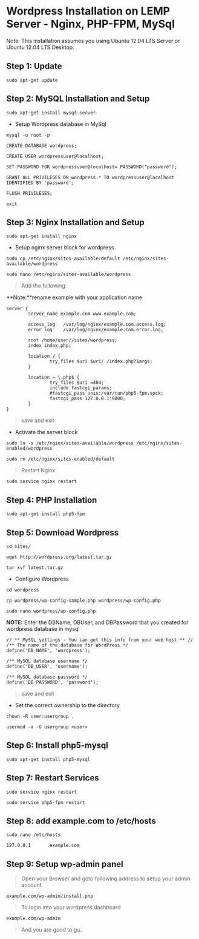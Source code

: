 # Wordpress Installation on LEMP Server - Nginx, PHP-FPM, MySql

Note: This installation assumes you using Ubuntu 12.04 LTS Server or Ubuntu 12.04 LTS Desktop.

## Step 1: Update

```
sudo apt-get update
```

## Step 2: MySQL Installation and Setup

```
sudo apt-get install mysql-server
```

* Setup Wordpress database in MySql

```
mysql -u root -p
```

```
CREATE DATABASE wordpress;
```

```
CREATE USER wordpressuser@localhost;
```

```
SET PASSWORD FOR wordpressuser@localhost= PASSWORD("password");
```

```
GRANT ALL PRIVILEGES ON wordpress.* TO wordpressuser@localhost IDENTIFIED BY 'password';
```

```
FLUSH PRIVILEGES;
```

```
exit
```

## Step 3: Nginx Installation and Setup

```
sudo apt-get install nginx
```

* Setup nginx server block for wordpress

```
sudo cp /etc/nginx/sites-available/default /etc/nginx/sites-available/wordpress
```

```
sudo nano /etc/nginx/sites-available/wordpress
```

> Add the following:

**Note:**rename example with your application name

```
server {
        server_name example.com www.example.com;

        access_log   /var/log/nginx/example.com.access.log;
        error_log    /var/log/nginx/example.com.error.log;

        root /home/user//sites/wordpress;
        index index.php;

        location / {
                try_files $uri $uri/ /index.php?$args;
        }

        location ~ \.php$ {
                try_files $uri =404;
                include fastcgi_params;
                #fastcgi_pass unix:/var/run/php5-fpm.sock;
                fastcgi_pass 127.0.0.1:9000;
        }
}
```

>save and exit

* Activate the server block

```
sudo ln -s /etc/nginx/sites-available/wordpress /etc/nginx/sites-enabled/wordpress
```

```
sudo rm /etc/nginx/sites-enabled/default
```

> Restart Nginx

```
sudo service nginx restart
```

## Step 4: PHP Installation


```
sudo apt-get install php5-fpm
```

## Step 5: Download Wordpress

```
cd sites/
```

```
wget http://wordpress.org/latest.tar.gz
```

```
tar xvf latest.tar.gz
```

* Configure Wordpress

```
cd wordpress
```

```
cp wordpress/wp-config-sample.php wordpress/wp-config.php
```

```
sudo nano wordpress/wp-config.php
```

**NOTE:** Enter the DBName, DBUser, and DBPassword that you created for wordpress database in mysql

```
// ** MySQL settings - You can get this info from your web host ** //
/** The name of the database for WordPress */
define('DB_NAME', 'wordpress');
 
/** MySQL database username */
define('DB_USER', 'username');
 
/** MySQL database password */
define('DB_PASSWORD', 'password');
```

> save and exit

* Set the correct ownership to the directory

```
chown -R user:usergroup . 
```

```
usermod -a -G usergroup <user>
```

## Step 6: Install php5-mysql

```
sudo apt-get install php5-mysql
```

## Step 7: Restart Services

```
sudo service nginx restart
```

```
sudo service php5-fpm restart
```

## Step 8: add example.com to /etc/hosts

```
sudo nano /etc/hosts
```

```
127.0.0.1       example.com
```

## Step 9: Setup wp-admin panel

> Open your Browser and goto following address to setup your admin account

```
example.com/wp-admin/install.php
```

> To login into your wordpress dashboard

```
example.com/wp-admin
```

> And you are good to go..
